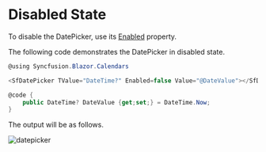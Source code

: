 # Disabled State

To disable the DatePicker, use its
[Enabled](https://help.syncfusion.com/cr/blazor/Syncfusion.Blazor.Calendars.SfDatePicker-1.html#Syncfusion_Blazor_Calendars_SfDatePicker_1_Enabled)
property.

The following code demonstrates the DatePicker in
disabled state.

```csharp
@using Syncfusion.Blazor.Calendars

<SfDatePicker TValue="DateTime?" Enabled=false Value="@DateValue"></SfDatePicker>

@code {
    public DateTime? DateValue {get;set;} = DateTime.Now;
}
```

The output will be as follows.

![datepicker](../images/disabled.png)
